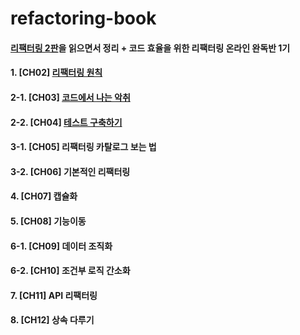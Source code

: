 # refactoring-book
#### [리팩터링 2판](http://www.kyobobook.co.kr/product/detailViewKor.laf?ejkGb=KOR&barcode=9791162242742)을 읽으면서 정리 + 코드 효율을 위한 리팩터링 온라인 완독반 1기



#### 1. [CH02] [리팩터링 원칙](https://github.com/haeinoh/refactoring-book/tree/main/ch02) 



#### 2-1. [CH03] [코드에서 나는 악취](https://github.com/haeinoh/refactoring-book/blob/main/ch03/README.md)



#### 2-2. [CH04] [테스트 구축하기](https://github.com/haeinoh/refactoring-book/blob/main/ch04/README.md)



#### 3-1. [CH05] 리팩터링 카탈로그 보는 법



#### 3-2. [CH06] 기본적인 리팩터링



#### 4. [CH07] 캡슐화



#### 5. [CH08] 기능이동



#### 6-1. [CH09] 데이터 조직화



#### 6-2. [CH10] 조건부 로직 간소화



#### 7. [CH11] API 리팩터링



#### 8. [CH12] 상속 다루기

















